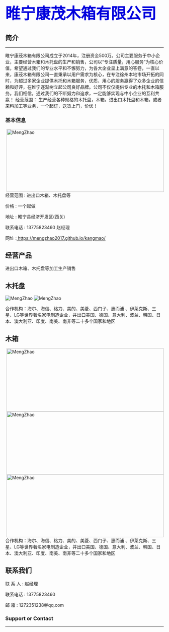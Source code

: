 <b><font color="#0000dd" size="7" >睢宁康茂木箱有限公司</font></b>
----------------------------------------------------------------------------------------------------------------------------------------------------------------------------------------------------


## 简介
----------------------------------------------------------------------------------------------------------------------------------------------------------------------------------------------------
睢宁康茂木箱有限公司成立于2014年，注册资金500万。公司主要服务于中小企业，主要经营木箱和木托盘的生产和销售，公司以“专注质量，用心服务”为核心价值，希望通过我们的专业水平和不懈努力，为各大企业呈上满意的答卷，一直以来，康茂木箱有限公司一直秉承以用户需求为核心，在专注徐州本地市场开拓的同时，为超过多家企业提供木托和木箱服务，优质、用心的服务赢得了众多企业的信赖和好评，在睢宁逐渐树立起公司良好品牌。公司不仅仅提供专业的木托和木箱服务。我们相信，通过我们的不断努力和追求，一定能够实现与中小企业的互利共赢！ 经营范围： 生产经营各种规格的木托盘，木箱。进出口木托盘和木箱，或者来料加工等业务，一个起订，送货上门，价优！



### 基本信息

<img src="https://MengZhao2017.github.io/kangmao/7.jpeg" width="500" height="200" align="right"  alt="MengZhao"/>
<p align="left">经营范围 : 进出口木箱、木托盘等</p>
<p align="left">价格 : 一个起做</p>
<p align="left">地址 : 睢宁县经济开发区(西关) </p>
<p align="left">联系电话 : 13775823460 赵经理 </p>
<p> 网址 :<a href=" https://mengzhao2017.github.io/kangmao/"> https://mengzhao2017.github.io/kangmao/</a></p>



## 经营产品

进出口木箱、木托盘等加工生产销售


## 木托盘

<img src="https://MengZhao2017.github.io/kangmao/2.jpeg"    alt="MengZhao"/>
<img src="https://MengZhao2017.github.io/kangmao/4.jpeg"   alt="MengZhao"/>

<p align="left">合作机构：海尔、海信、格力、美的、美菱、西门子、惠而浦 、伊莱克斯、三星、LG等世界著名家电制造企业，并出口美国、德国、意大利、波兰、韩国、日本、澳大利亚、印度、南美、南非等二十多个国家和地区 </p>

## 木箱

<img src="https://MengZhao2017.github.io/kangmao/6.jpeg" width="500" height="200" align="right"  alt="MengZhao"/>
<img src="https://MengZhao2017.github.io/kangmao/1.jpeg" width="500" height="200" align="right"  alt="MengZhao"/>
<img src="https://MengZhao2017.github.io/kangmao/3.jpeg" width="500" height="200" align="right"  alt="MengZhao"/>

<p align="left">合作机构：海尔、海信、格力、美的、美菱、西门子、惠而浦 、伊莱克斯、三星、LG等世界著名家电制造企业，并出口美国、德国、意大利、波兰、韩国、日本、澳大利亚、印度、南美、南非等二十多个国家和地区 </p>



## 联系我们

<p align="left">联 系 人 : 赵经理  </p>
<p align="left">联系电话 : 13775823460  </p>
<p align="left">邮   箱 : 1272351238@qq.com </p>


### Support or Contact

 ----------------------------------------------------------------------------------------------------------------------------------------------------------------------------------------------------
<script type="text/javascript" id="clustrmaps" src="//cdn.clustrmaps.com/map_v2.js?d=YKhH33m0t731eMKTCB9frgfq8Fke-c6oczwpN9o8F1A&cl=ffffff&w=a"></script>
